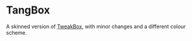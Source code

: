 # TangBox
A skinned version of [TweakBox](https://next.tweakbox.com/), with minor changes and a different colour scheme.